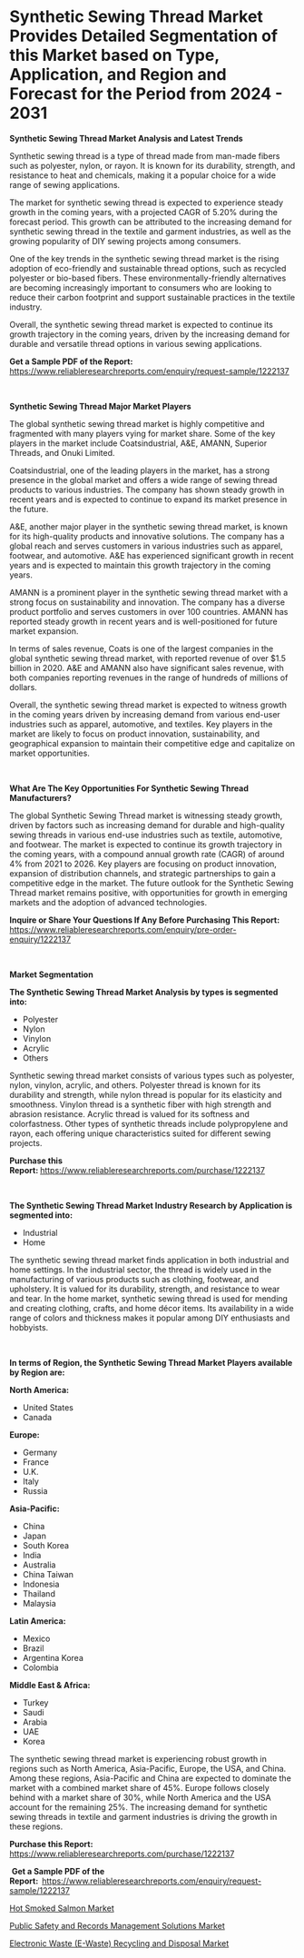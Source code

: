 <p><h1>Synthetic Sewing Thread Market Provides Detailed Segmentation of this Market based on Type, Application, and Region and Forecast for the Period from 2024 - 2031</h1></p><p><strong>Synthetic Sewing Thread Market Analysis and Latest Trends</strong></p>
<p><p>Synthetic sewing thread is a type of thread made from man-made fibers such as polyester, nylon, or rayon. It is known for its durability, strength, and resistance to heat and chemicals, making it a popular choice for a wide range of sewing applications.</p><p>The market for synthetic sewing thread is expected to experience steady growth in the coming years, with a projected CAGR of 5.20% during the forecast period. This growth can be attributed to the increasing demand for synthetic sewing thread in the textile and garment industries, as well as the growing popularity of DIY sewing projects among consumers.</p><p>One of the key trends in the synthetic sewing thread market is the rising adoption of eco-friendly and sustainable thread options, such as recycled polyester or bio-based fibers. These environmentally-friendly alternatives are becoming increasingly important to consumers who are looking to reduce their carbon footprint and support sustainable practices in the textile industry.</p><p>Overall, the synthetic sewing thread market is expected to continue its growth trajectory in the coming years, driven by the increasing demand for durable and versatile thread options in various sewing applications.</p></p>
<p><strong>Get a Sample PDF of the Report:&nbsp;</strong> <a href="https://www.reliableresearchreports.com/enquiry/request-sample/1222137">https://www.reliableresearchreports.com/enquiry/request-sample/1222137</a></p>
<p>&nbsp;</p>
<p><strong>Synthetic Sewing Thread Major Market Players</strong></p>
<p><p>The global synthetic sewing thread market is highly competitive and fragmented with many players vying for market share. Some of the key players in the market include Coatsindustrial, A&E, AMANN, Superior Threads, and Onuki Limited.</p><p>Coatsindustrial, one of the leading players in the market, has a strong presence in the global market and offers a wide range of sewing thread products to various industries. The company has shown steady growth in recent years and is expected to continue to expand its market presence in the future.</p><p>A&E, another major player in the synthetic sewing thread market, is known for its high-quality products and innovative solutions. The company has a global reach and serves customers in various industries such as apparel, footwear, and automotive. A&E has experienced significant growth in recent years and is expected to maintain this growth trajectory in the coming years.</p><p>AMANN is a prominent player in the synthetic sewing thread market with a strong focus on sustainability and innovation. The company has a diverse product portfolio and serves customers in over 100 countries. AMANN has reported steady growth in recent years and is well-positioned for future market expansion.</p><p>In terms of sales revenue, Coats is one of the largest companies in the global synthetic sewing thread market, with reported revenue of over $1.5 billion in 2020. A&E and AMANN also have significant sales revenue, with both companies reporting revenues in the range of hundreds of millions of dollars.</p><p>Overall, the synthetic sewing thread market is expected to witness growth in the coming years driven by increasing demand from various end-user industries such as apparel, automotive, and textiles. Key players in the market are likely to focus on product innovation, sustainability, and geographical expansion to maintain their competitive edge and capitalize on market opportunities.</p></p>
<p>&nbsp;</p>
<p><strong>What Are The Key Opportunities For Synthetic Sewing Thread Manufacturers?</strong></p>
<p><p>The global Synthetic Sewing Thread market is witnessing steady growth, driven by factors such as increasing demand for durable and high-quality sewing threads in various end-use industries such as textile, automotive, and footwear. The market is expected to continue its growth trajectory in the coming years, with a compound annual growth rate (CAGR) of around 4% from 2021 to 2026. Key players are focusing on product innovation, expansion of distribution channels, and strategic partnerships to gain a competitive edge in the market. The future outlook for the Synthetic Sewing Thread market remains positive, with opportunities for growth in emerging markets and the adoption of advanced technologies.</p></p>
<p><strong>Inquire or Share Your Questions If Any Before Purchasing This Report:</strong> <a href="https://www.reliableresearchreports.com/enquiry/pre-order-enquiry/1222137">https://www.reliableresearchreports.com/enquiry/pre-order-enquiry/1222137</a></p>
<p>&nbsp;</p>
<p><strong>Market Segmentation</strong></p>
<p><strong>The Synthetic Sewing Thread Market Analysis by types is segmented into:</strong></p>
<p><ul><li>Polyester</li><li>Nylon</li><li>Vinylon</li><li>Acrylic</li><li>Others</li></ul></p>
<p><p>Synthetic sewing thread market consists of various types such as polyester, nylon, vinylon, acrylic, and others. Polyester thread is known for its durability and strength, while nylon thread is popular for its elasticity and smoothness. Vinylon thread is a synthetic fiber with high strength and abrasion resistance. Acrylic thread is valued for its softness and colorfastness. Other types of synthetic threads include polypropylene and rayon, each offering unique characteristics suited for different sewing projects.</p></p>
<p><strong>Purchase this Report:&nbsp;</strong><a href="https://www.reliableresearchreports.com/purchase/1222137">https://www.reliableresearchreports.com/purchase/1222137</a></p>
<p>&nbsp;</p>
<p><strong>The Synthetic Sewing Thread Market Industry Research by Application is segmented into:</strong></p>
<p><ul><li>Industrial</li><li>Home</li></ul></p>
<p><p>The synthetic sewing thread market finds application in both industrial and home settings. In the industrial sector, the thread is widely used in the manufacturing of various products such as clothing, footwear, and upholstery. It is valued for its durability, strength, and resistance to wear and tear. In the home market, synthetic sewing thread is used for mending and creating clothing, crafts, and home décor items. Its availability in a wide range of colors and thickness makes it popular among DIY enthusiasts and hobbyists.</p></p>
<p>&nbsp;</p>
<p><strong>In terms of Region, the Synthetic Sewing Thread Market Players available by Region are:</strong></p>
<p>
    <p> <strong> North America: </strong>
        <ul>
            <li>United States</li>
            <li>Canada</li>
        </ul>
        </p> 
    <p> <strong> Europe: </strong>
        <ul>
            <li>Germany</li>
            <li>France</li>
            <li>U.K.</li>
            <li>Italy</li>
            <li>Russia</li>
        </ul>
        </p> 
    <p> <strong> Asia-Pacific: </strong>
        <ul>
            <li>China</li>
            <li>Japan</li>
            <li>South Korea</li>
            <li>India</li>
            <li>Australia</li>
            <li>China Taiwan</li>
            <li>Indonesia</li>
            <li>Thailand</li>
            <li>Malaysia</li>
        </ul>
        </p> 
    <p> <strong> Latin America: </strong>
        <ul>
            <li>Mexico</li>
            <li>Brazil</li>
            <li>Argentina Korea</li>
            <li>Colombia</li>
        </ul>
        </p> 
    <p> <strong> Middle East & Africa: </strong>
        <ul>
            <li>Turkey</li>
            <li>Saudi</li>
            <li>Arabia</li>
            <li>UAE</li>
            <li>Korea</li>
        </ul>
    </p>
    </p>
<p><p>The synthetic sewing thread market is experiencing robust growth in regions such as North America, Asia-Pacific, Europe, the USA, and China. Among these regions, Asia-Pacific and China are expected to dominate the market with a combined market share of 45%. Europe follows closely behind with a market share of 30%, while North America and the USA account for the remaining 25%. The increasing demand for synthetic sewing threads in textile and garment industries is driving the growth in these regions.</p></p>
<p><strong>Purchase this Report: </strong><a href="https://www.reliableresearchreports.com/purchase/1222137">https://www.reliableresearchreports.com/purchase/1222137</a></p>
<p>&nbsp;<strong>Get a Sample PDF of the Report:&nbsp;&nbsp;</strong><a href="https://www.reliableresearchreports.com/enquiry/request-sample/1222137">https://www.reliableresearchreports.com/enquiry/request-sample/1222137</a></p>
<p><strong></strong></p>
<p><p><a href="https://view.publitas.com/reportprime-1/hot-smoked-salmon-market-with-the-goal-of-estimating-the-market-size-and-future-growth-potential-of-various-market-segments-based-on-component-applications-end-user-and-region/">Hot Smoked Salmon Market</a></p><p><a href="https://view.publitas.com/reportprime-1/public-safety-and-records-management-solutions-market-size-global-industry-overview-market-segmentation-and-forecast-2023-to-2030/">Public Safety and Records Management Solutions Market</a></p><p><a href="https://view.publitas.com/reportprime-1/electronic-waste-e-waste-recycling-and-disposal-market-size-global-industry-overview-market-segmentation-and-forecast-2023-to-2030/">Electronic Waste (E-Waste) Recycling and Disposal Market</a></p></p>